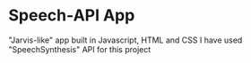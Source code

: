 # Speech-API App
 "Jarvis-like" app built in Javascript, HTML and CSS
 I have used "SpeechSynthesis" API for this project
